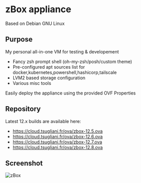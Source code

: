 # zBox appliance

Based on Debian GNU Linux

## Purpose

My personal all-in-one VM for testing & developement

- Fancy zsh prompt shell (oh-my-zsh/posh/custom theme)
- Pre-configured apt sources list for docker,kubernetes,powershell,hashicorp,tailscale
- LVM2 based storage configuration
- Various misc tools

Easily deploy the appliance using the provided OVF Properties

## Repository

Latest 12.x builds are available here:

- https://cloud.tsugliani.fr/ova/zbox-12.5.ova
- https://cloud.tsugliani.fr/ova/zbox-12.6.ova
- https://cloud.tsugliani.fr/ova/zbox-12.7.ova
- https://cloud.tsugliani.fr/ova/zbox-12.8.ova


## Screenshot

![zBox](https://cloud.tsugliani.fr/zbox-defaults.png)
